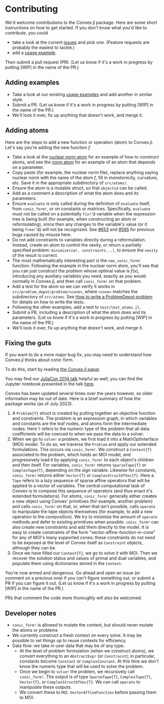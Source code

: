 # Contributing

We'd welcome contributions to the Convex.jl package. Here are some
short instructions on how to get started. If you don't know what you'd
like to contribute, you could

 -   take a look at the current
     [issues](https://github.com/jump-dev/Convex.jl/issues) and pick
     one. (Feature requests are probably the easiest to tackle.)
 -   add a [usage
     example](https://github.com/jump-dev/Convex.jl/tree/master/examples).

Then submit a pull request (PR). (Let us know if it's a work in
progress by putting \[WIP\] in the name of the PR.)

## Adding examples

 -   Take a look at our existing [usage
     examples](https://github.com/jump-dev/Convex.jl/tree/master/examples)
     and add another in similar style.
 -   Submit a PR. (Let us know if it's a work in progress by putting
     \[WIP\] in the name of the PR.)
 -   We'll look it over, fix up anything that doesn't work, and merge
     it.

## Adding atoms

Here are the steps to add a new function or operation (atom) to
Convex.jl. Let's say you're adding the new function $f$.

 -   Take a look at the
     [nuclear norm atom](https://github.com/jump-dev/Convex.jl/blob/master/src/atoms/sdp_cone/nuclearnorm.jl)
     for an example of how to construct atoms, and see the
     [norm atom](https://github.com/jump-dev/Convex.jl/blob/master/src/atoms/second_order_cone/norm.jl)
     for an example of an atom that depends on a parameter.
 -   Copy paste (for example, the nuclear norm file), replace anything saying
     nuclear norm with the name of the atom $f$, fill in monotonicity,
     curvature, etc. Save it in the appropriate subdirectory of
     `src/atoms/`.
 -   Ensure the atom is a mutable struct, so that `objectid` can be called.
 -   Add as a comment a description of what the atom does and its
     parameters.
 -   Ensure `evaluate` is only called during the definition of `evaluate` itself, from `conic_form!`, or
     on constants or matrices. Specifically, `evaluate` must not be called on a potentially `fix!`'d variable
     when the expression tree is being built (for example, when constructing an atom or reformulating),
     since then any changes to the variable's value (or it being `free!`'d) will not be recognized.
     See [#653](https://github.com/jump-dev/Convex.jl/issues/653) and [#585](https://github.com/jump-dev/Convex.jl/issues/585)
     for previous bugs caused by misuse here.
 -   Do not add constraints to variables directly during a reformulation.
     Instead, create an atom to control the vexity, or return a partially
     specified problem: `minimize(var, constraints...)`, to ensure the `vexity`
     of the result is correct.
 -   The most mathematically interesting part is the `new_conic_form!`
     function. Following the example in the nuclear norm atom, you'll
     see that you can just construct the problem whose optimal value is
     $f(x)$, introducing any auxiliary variables you need, exactly as
     you would normally in Convex.jl, and then call `conic_form!`
     on that problem.
 -   Add a test for the atom so we can verify it works in
     `src/problem_depot/problem/<cone>`, where `<cone>` matches the subdirectory of
     `src/atoms`. See [How to write a ProblemDepot problem](@ref) for details
     on how to write the tests.
 -   Following the other examples, add a test to `test/test_atoms.jl`.
 -   Submit a PR, including a description of what the atom does and its
     parameters. (Let us know if it's a work in progress by putting
     \[WIP\] in the name of the PR.)
 -   We'll look it over, fix up anything that doesn't work, and merge
     it.

## Fixing the guts

If you want to do a more major bug fix, you may need to understand how Convex.jl
thinks about conic form.

To do this, start by reading [the Convex.jl paper](http://arxiv.org/pdf/1410.4821.pdf).

You may find our [JuliaCon 2014 talk](https://www.youtube.com/watch?v=SoI0lEaUvTs&t=128s)
helpful as well; you can find the Jupyter notebook presented in the talk
[here](https://github.com/JuliaCon/presentations/tree/master/CVX).

Convex has been updated several times over the years however, so older
information may be out of date. Here is a brief summary of how the package works
(as of July 2023).

1. A `Problem{T}` struct is created by putting together an objective function
   and constraints. The problem is an expression graph, in which variables and
   constants are the leaf nodes, and atoms form the intermediate nodes. Here `T`
   refers to the numeric type of the problem that all data coefficients will be
   coerced to when we pass the data to a solver.
2. When we go to `solve!` a problem, we first load it into a MathOptInterface
   (MOI) model. To do so, we traverse the `Problem` and apply our extended
   formulations. This occurs via `conic_form!`. We construct a `Context{T}`
   associated to the problem, which holds an MOI model, and progressively load
   it by applying `conic_form!` to each object's children and then itself. For
   variables, `conic_form!` returns `SparseTape{T}` or `ComplexTape{T}`,
   depending on the sign variable. Likewise for constants, `conic_form!` returns
   either `Vector{T}` or `ComplexStructOfVec{T}`. Here a `Tape` refers to a lazy
   sequence of sparse affine operators that will be applied to a vector of
   variables. The central computational task of Convex is to compose this
   sequence of operators (and thus enact it's extended formulations). For atoms,
   `conic_form!` generally either creates a new object using Convex' primitives
   (for example, another problem) and calls `conic_form!` on that, or, when that
   isn't possible, calls `operate` to manipulate the tape objects themselves
   (for example, to add a new operation to the composition). We try to minimize
   the amount of `operate` methods and defer to existing primitives when possible.
   `conic_form!` can also create new constraints and add them directly to the
   model. It is easy to create constraints of the form "vector-affine-function-in-cone"
   for any of MOI's many supported cones; these constraints do not need to be
   exposed at the level of Convex itself as `Constraint` objects, although they
   can be.
3. Once we have filled our `Context{T}`, we go to solve it with MOI. Then we
   recover the solution status and values of primal and dual variables, and
   populate them using dictionaries stored in the `Context`.

You're now armed and dangerous. Go ahead and open an issue (or comment
on a previous one) if you can't figure something out, or submit a PR if
you can figure it out. (Let us know if it's a work in progress by
putting \[WIP\] in the name of the PR.)

PRs that comment the code more thoroughly will also be welcomed.

## Developer notes

* `conic_form!` is allowed to mutate the context, but should never mutate the atoms or problems
* We currently construct a fresh context on every solve. It may be possible to set things up to reuse contexts for efficiency.
* Data flow: we take in user data that may be of any type.
    * At the level of problem formulation (when we construct atoms), we convert everything to an `AbstractExpr` (or `Constraint`); in particular, constants become `Constant` or `ComplexConstant`. At this time we don't know the numeric type that will be used to solve the problem.
    * Once we begin to `solve!` the problem, we recursively call `conic_form!`. The output is of type `SparseTape{T}`, `ComplexTape{T}`, `Vector{T}`, or `ComplexStructOfVec{T}`. We can call `operate` to manipulate these outputs.
    * We convert these to `MOI.VectorAffineFunction` before passing them to MOI.
